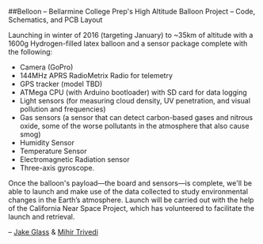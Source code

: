 ##Belloon &ndash; Bellarmine College Prep's High Altitude Balloon Project &ndash; Code, Schematics, and PCB Layout

Launching in winter of 2016 (targeting January) to ~35km of altitude with a 1600g Hydrogen-filled latex balloon and a sensor package complete with the following:

- Camera (GoPro)
- 144MHz APRS RadioMetrix Radio for telemetry
- GPS tracker (model TBD)
- ATMega CPU (with Arduino bootloader) with SD card for data logging
- Light sensors (for measuring cloud density, UV penetration, and visual pollution and frequencies)
- Gas sensors (a sensor that can detect carbon-based gases and nitrous oxide, some of the worse pollutants in the atmosphere that also cause smog)
- Humidity Sensor
- Temperature Sensor
- Electromagnetic Radiation sensor
- Three-axis gyroscope. 

Once the balloon's payload&mdash;the board and sensors&mdash;is complete, we'll be able to launch and make use of the data collected to study environmental changes in the Earth’s atmosphere. Launch will be carried out with the help of the California Near Space Project, which has volunteered to facilitate the launch and retrieval. 

 &ndash; [Jake Glass](http://jake.glass) & [Mihir Trivedi](http://mihirtrivedi.com/)

